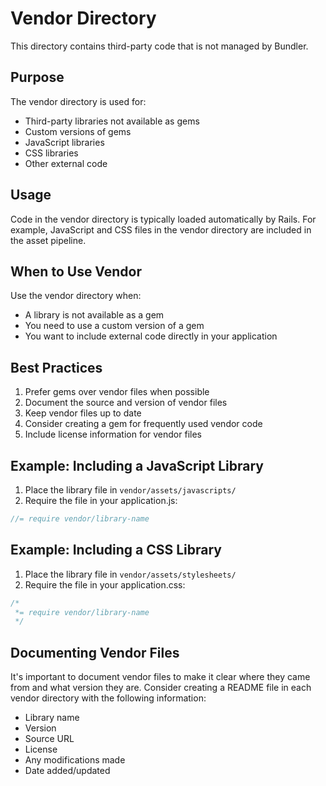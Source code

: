 # Vendor Directory

This directory contains third-party code that is not managed by Bundler.

## Purpose

The vendor directory is used for:
- Third-party libraries not available as gems
- Custom versions of gems
- JavaScript libraries
- CSS libraries
- Other external code

## Usage

Code in the vendor directory is typically loaded automatically by Rails. For example, JavaScript and CSS files in the vendor directory are included in the asset pipeline.

## When to Use Vendor

Use the vendor directory when:
- A library is not available as a gem
- You need to use a custom version of a gem
- You want to include external code directly in your application

## Best Practices

1. Prefer gems over vendor files when possible
2. Document the source and version of vendor files
3. Keep vendor files up to date
4. Consider creating a gem for frequently used vendor code
5. Include license information for vendor files

## Example: Including a JavaScript Library

1. Place the library file in `vendor/assets/javascripts/`
2. Require the file in your application.js:

```javascript
//= require vendor/library-name
```

## Example: Including a CSS Library

1. Place the library file in `vendor/assets/stylesheets/`
2. Require the file in your application.css:

```css
/*
 *= require vendor/library-name
 */
```

## Documenting Vendor Files

It's important to document vendor files to make it clear where they came from and what version they are. Consider creating a README file in each vendor directory with the following information:

- Library name
- Version
- Source URL
- License
- Any modifications made
- Date added/updated
